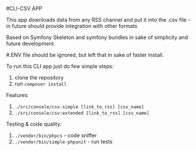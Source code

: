 #CLI-CSV APP

This app downloads data from any RSS channel and put it into the .csv file - in future should provide integration with other formats

Based on Symfony Skeleton and symfony bundles in sake of simplicity and future development.

#.ENV file should be ignored, but left that in sake of faster install.

To run this CLI app just do few simple steps:
1. clone the repository
2. run `composer install`

Features:
1. `./src/console/csv:simple [link_to_rss] [csv_name]`
2. `./src/console/csv:extended [link_to_rss] [csv_name]`

Testing & code quality:
1. `./vendor/bin/phpcs` - code sniffer
2. `./vendor/bin/simple-phpunit` - run tests

